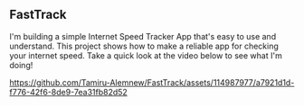 ## FastTrack 

 I'm building a simple Internet Speed Tracker App that's easy to use and understand. This project shows how to make a reliable app for checking your internet speed. Take a quick look at the video below to see what I'm doing!


https://github.com/Tamiru-Alemnew/FastTrack/assets/114987977/a7921d1d-f776-42f6-8de9-7ea31fb82d52

